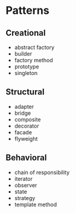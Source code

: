 # Patterns

## Creational

* abstract factory
* builder
* factory method
* prototype
* singleton

## Structural

* adapter
* bridge
* composite
* decorator
* facade
* flyweight

## Behavioral

* chain of responsibility
* iterator
* observer
* state
* strategy
* template method
